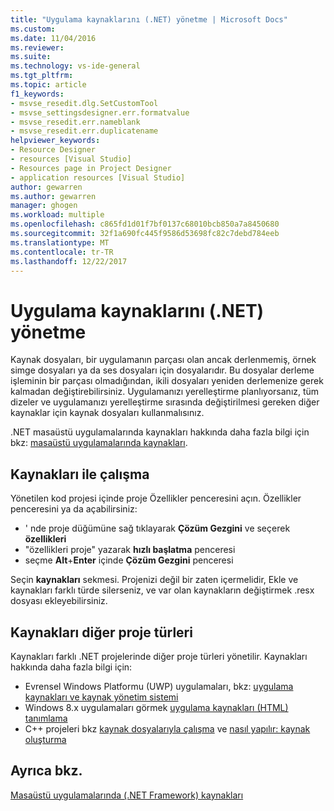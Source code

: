 ```yaml
---
title: "Uygulama kaynaklarını (.NET) yönetme | Microsoft Docs"
ms.custom: 
ms.date: 11/04/2016
ms.reviewer: 
ms.suite: 
ms.technology: vs-ide-general
ms.tgt_pltfrm: 
ms.topic: article
f1_keywords:
- msvse_resedit.dlg.SetCustomTool
- msvse_settingsdesigner.err.formatvalue
- msvse_resedit.err.nameblank
- msvse_resedit.err.duplicatename
helpviewer_keywords:
- Resource Designer
- resources [Visual Studio]
- Resources page in Project Designer
- application resources [Visual Studio]
author: gewarren
ms.author: gewarren
manager: ghogen
ms.workload: multiple
ms.openlocfilehash: c865fd1d01f7bf0137c68010bcb850a7a8450680
ms.sourcegitcommit: 32f1a690fc445f9586d53698fc82c7debd784eeb
ms.translationtype: MT
ms.contentlocale: tr-TR
ms.lasthandoff: 12/22/2017
---
```

# <a name="managing-application-resources-net"></a>Uygulama kaynaklarını (.NET) yönetme

Kaynak dosyaları, bir uygulamanın parçası olan ancak derlenmemiş, örnek simge dosyaları ya da ses dosyaları için dosyalarıdır. Bu dosyalar derleme işleminin bir parçası olmadığından, ikili dosyaları yeniden derlemenize gerek kalmadan değiştirebilirsiniz. Uygulamanızı yerelleştirme planlıyorsanız, tüm dizeler ve uygulamanızı yerelleştirme sırasında değiştirilmesi gereken diğer kaynaklar için kaynak dosyaları kullanmalısınız.

.NET masaüstü uygulamalarında kaynakları hakkında daha fazla bilgi için bkz: [masaüstü uygulamalarında kaynakları](/dotnet/framework/resources/index).

## <a name="working-with-resources"></a>Kaynakları ile çalışma

Yönetilen kod projesi içinde proje Özellikler penceresini açın. Özellikler penceresini ya da açabilirsiniz:

- ' nde proje düğümüne sağ tıklayarak **Çözüm Gezgini** ve seçerek **özellikleri**
- "özellikleri proje" yazarak **hızlı başlatma** penceresi
- seçme **Alt**+**Enter** içinde **Çözüm Gezgini** penceresi

Seçin **kaynakları** sekmesi. Projenizi değil bir zaten içermelidir, Ekle ve kaynakları farklı türde silerseniz, ve var olan kaynakların değiştirmek .resx dosyası ekleyebilirsiniz.

## <a name="resources-in-other-project-types"></a>Kaynakları diğer proje türleri

Kaynakları farklı .NET projelerinde diğer proje türleri yönetilir. Kaynakları hakkında daha fazla bilgi için:

- Evrensel Windows Platformu (UWP) uygulamaları, bkz: [uygulama kaynakları ve kaynak yönetim sistemi](/windows/uwp/app-resources/)
- Windows 8.x uygulamaları görmek [uygulama kaynakları (HTML) tanımlama](https://msdn.microsoft.com/en-us/library/windows/apps/hh465228.aspx)
- C++ projeleri bkz [kaynak dosyalarıyla çalışma](/cpp/windows/working-with-resource-files) ve [nasıl yapılır: kaynak oluşturma](/cpp/windows/how-to-create-a-resource)

## <a name="see-also"></a>Ayrıca bkz.

[Masaüstü uygulamalarında (.NET Framework) kaynakları](/dotnet/framework/resources/index)